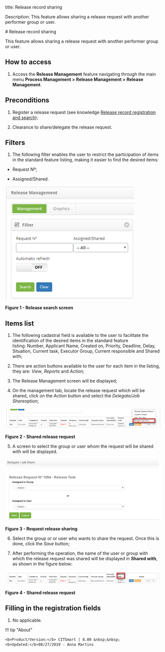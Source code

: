 title: Release record sharing

Description: This feature allows sharing a release request with another
performer group or user.

\# Release record sharing

This feature allows sharing a release request with another performer group or
user.

How to access
-------------

1.  Access the **Release Management** feature navigating through the main
    menu **Process Management > Release Management > Release
    Management**.

Preconditions
-------------

1.  Register a release request (see knowledge [Release record registration and
    search][1]);

2.  Clearance to share/delegate the release request.

Filters
-------

1.  The following filter enables the user to restrict the participation of items
    in the standard feature listing, making it easier to find the desired items:

-   Request Nº;

-   Assigned/Shared.

![figure](images/sharing-1.png)

**Figure 1 - Release search screen**

Items list
----------

1.  The following cadastral field is available to the user to facilitate the
    identification of the desired items in the standard feature
    listing: Number, Applicant Name, Created on, Priority, Deadline, Delay,
    Situation, Current task, Executor Group, Current responsible and Shared
    with;

2.  There are action buttons available to the user for each item in the listing,
    they are: *View*, *Reports* and *Action;*

3.  The Release Management screen will be displayed;

4.  On the management tab, locate the release request which will be shared,
    click on the *Action* button and select the *Delegate/Job Share*option;

   ![figure](images/sharing-2.png)
   
   **Figure 2 - Shared release request**

5.  A screen to select the group or user whom the request will be shared with
    will be displayed.

   ![figure](images/sharing-3.png)
   
   **Figure 3 - Request release sharing**

6.  Select the group or or user who wants to share the request. Once this is
    done, click the *Save* button;

7.  After performing the operation, the name of the user or group with which the
    release request was shared will be displayed in **Shared with**, as shown in
    the figure below:

![figure](images/sharing-4.png)

**Figure 4 - Shared release request**

Filling in the registration fields
----------------------------------

1.  No applicable.

[1]:/en-us/citsmart-platform-7/processes/release/requisition.html

!!! tip "About"

    <b>Product/Version:</b> CITSmart | 8.00 &nbsp;&nbsp;
    <b>Updated:</b>08/27/2019 - Anna Martins

